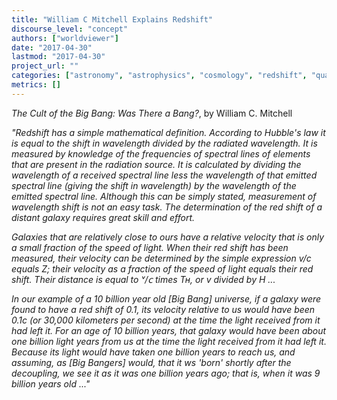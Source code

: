 ```yaml
---
title: "William C Mitchell Explains Redshift"
discourse_level: "concept"
authors: ["worldviewer"]
date: "2017-04-30"
lastmod: "2017-04-30"
project_url: ""
categories: ["astronomy", "astrophysics", "cosmology", "redshift", "quasars", "halton arp", "hubble law"]
metrics: []
---
```


_The Cult of the Big Bang: Was There a Bang?_, by William C. Mitchell

_"Redshift has a simple mathematical definition. According to Hubble's law it is equal to the shift in wavelength divided by the radiated wavelength. It is measured by knowledge of the frequencies of spectral lines of elements that are present in the radiation source. It is calculated by dividing the wavelength of a received spectral line less the wavelength of that emitted spectral line (giving the shift in wavelength) by the wavelength of the emitted spectral line. Although this can be simply stated, measurement of wavelength shift is not an easy task. The determination of the red shift of a distant galaxy requires great skill and effort._

_Galaxies that are relatively close to ours have a relative velocity that is only a small fraction of the speed of light. When their red shift has been measured, their velocity can be determined by the simple expression v/c equals Z; their velocity as a fraction of the speed of light equals their red shift. Their distance is equal to ᵛ/𝖼 times Tʜ, or v divided by H ..._

_In our example of a 10 billion year old [Big Bang] universe, if a galaxy were found to have a red shift of 0.1, its velocity relative to us would have been 0.1c (or 30,000 kilometers per second) at the time the light received from it had left it. For an age of 10 billion years, that galaxy would have been about one billion light years from us at the time the light received from it had left it. Because its light would have taken one billion years to reach us, and assuming, as [Big Bangers] would, that it ws 'born' shortly after the decoupling, we see it as it was one billion years ago; that is, when it was 9 billion years old ..."_